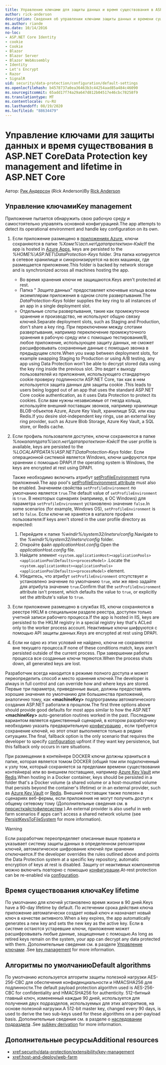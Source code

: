 ```yaml
---
title: Управление ключами для защиты данных и время существования в ASP.NET Core
author: rick-anderson
description: Сведения об управлении ключами защиты данных и времени существования в ASP.NET Core.
ms.author: riande
ms.date: 10/14/2016
no-loc:
- ASP.NET Core Identity
- cookie
- Cookie
- Blazor
- Blazor Server
- Blazor WebAssembly
- Identity
- Let's Encrypt
- Razor
- SignalR
uid: security/data-protection/configuration/default-settings
ms.openlocfilehash: b4578737a0ea36463b3c44254aad85a484c46090
ms.sourcegitcommit: 65add17f74a29a647d812b04517e46cbc78258f9
ms.translationtype: MT
ms.contentlocale: ru-RU
ms.lasthandoff: 08/19/2020
ms.locfileid: "88634479"
---
```

# <a name="data-protection-key-management-and-lifetime-in-aspnet-core"></a><span data-ttu-id="79ae8-103">Управление ключами для защиты данных и время существования в ASP.NET Core</span><span class="sxs-lookup"><span data-stu-id="79ae8-103">Data Protection key management and lifetime in ASP.NET Core</span></span>

<span data-ttu-id="79ae8-104">Автор: [Рик Андерсон](https://twitter.com/RickAndMSFT) (Rick Anderson)</span><span class="sxs-lookup"><span data-stu-id="79ae8-104">By [Rick Anderson](https://twitter.com/RickAndMSFT)</span></span>

## <a name="key-management"></a><span data-ttu-id="79ae8-105">Управление ключами</span><span class="sxs-lookup"><span data-stu-id="79ae8-105">Key management</span></span>

<span data-ttu-id="79ae8-106">Приложение пытается обнаружить свою рабочую среду и самостоятельно управлять основной конфигурацией.</span><span class="sxs-lookup"><span data-stu-id="79ae8-106">The app attempts to detect its operational environment and handle key configuration on its own.</span></span>

1. <span data-ttu-id="79ae8-107">Если приложение размещено в [приложениях Azure](https://azure.microsoft.com/services/app-service/), ключи сохраняются в папке *%Хоме%\асп.нет\датапротектион-Кэйс*</span><span class="sxs-lookup"><span data-stu-id="79ae8-107">If the app is hosted in [Azure Apps](https://azure.microsoft.com/services/app-service/), keys are persisted to the *%HOME%\ASP.NET\DataProtection-Keys* folder.</span></span> <span data-ttu-id="79ae8-108">Эта папка копируется в сетевое хранилище и синхронизируется на всех машинах, где размещается приложение.</span><span class="sxs-lookup"><span data-stu-id="79ae8-108">This folder is backed by network storage and is synchronized across all machines hosting the app.</span></span>
   * <span data-ttu-id="79ae8-109">Во время хранения ключи не защищаются.</span><span class="sxs-lookup"><span data-stu-id="79ae8-109">Keys aren't protected at rest.</span></span>
   * <span data-ttu-id="79ae8-110">Папка " *Защита* данных" предоставляет ключевые кольца всем экземплярам приложения в одном слоте развертывания.</span><span class="sxs-lookup"><span data-stu-id="79ae8-110">The *DataProtection-Keys* folder supplies the key ring to all instances of an app in a single deployment slot.</span></span>
   * <span data-ttu-id="79ae8-111">Отдельные слоты развертывания, такие как промежуточное хранение и производство, не используют общую связку ключей.</span><span class="sxs-lookup"><span data-stu-id="79ae8-111">Separate deployment slots, such as Staging and Production, don't share a key ring.</span></span> <span data-ttu-id="79ae8-112">При переключении между слотами развертывания, например переключение промежуточного хранения в рабочую среду или с помощью тестирования/B, любое приложение, использующее защиту данных, не сможет расшифровывать сохраненные данные с помощью звонка в предыдущем слоте.</span><span class="sxs-lookup"><span data-stu-id="79ae8-112">When you swap between deployment slots, for example swapping Staging to Production or using A/B testing, any app using Data Protection won't be able to decrypt stored data using the key ring inside the previous slot.</span></span> <span data-ttu-id="79ae8-113">Это ведет к выходу пользователей из приложения, использующего стандартную cookie проверку подлинности ASP.NET Core, так как в нем используется защита данных для защиты cookie .</span><span class="sxs-lookup"><span data-stu-id="79ae8-113">This leads to users being logged out of an app that uses the standard ASP.NET Core cookie authentication, as it uses Data Protection to protect its cookies.</span></span> <span data-ttu-id="79ae8-114">Если вам нужны независимые от гнезда кольца, используйте внешний поставщик звонков, например хранилище BLOB-объектов Azure, Azure Key Vault, хранилище SQL или кэш Redis.</span><span class="sxs-lookup"><span data-stu-id="79ae8-114">If you desire slot-independent key rings, use an external key ring provider, such as Azure Blob Storage, Azure Key Vault, a SQL store, or Redis cache.</span></span>

1. <span data-ttu-id="79ae8-115">Если профиль пользователя доступен, ключи сохраняются в папке *%локалаппдата%\асп.нет\датапротектион-Кэйс*</span><span class="sxs-lookup"><span data-stu-id="79ae8-115">If the user profile is available, keys are persisted to the *%LOCALAPPDATA%\ASP.NET\DataProtection-Keys* folder.</span></span> <span data-ttu-id="79ae8-116">Если операционной системой является Windows, ключи шифруются при хранении с помощью DPAPI.</span><span class="sxs-lookup"><span data-stu-id="79ae8-116">If the operating system is Windows, the keys are encrypted at rest using DPAPI.</span></span>

   <span data-ttu-id="79ae8-117">Также необходимо включить атрибут [setProfileEnvironment](/iis/configuration/system.applicationhost/applicationpools/add/processmodel#configuration) пула приложений.</span><span class="sxs-lookup"><span data-stu-id="79ae8-117">The app pool's [setProfileEnvironment attribute](/iis/configuration/system.applicationhost/applicationpools/add/processmodel#configuration) must also be enabled.</span></span> <span data-ttu-id="79ae8-118">Значением свойства `setProfileEnvironment` по умолчанию является `true`.</span><span class="sxs-lookup"><span data-stu-id="79ae8-118">The default value of `setProfileEnvironment` is `true`.</span></span> <span data-ttu-id="79ae8-119">В некоторых сценариях (например, в ОС Windows) для параметра `setProfileEnvironment` установлено значение `false`.</span><span class="sxs-lookup"><span data-stu-id="79ae8-119">In some scenarios (for example, Windows OS), `setProfileEnvironment` is set to `false`.</span></span> <span data-ttu-id="79ae8-120">Если ключи не хранятся в каталоге профиля пользователя:</span><span class="sxs-lookup"><span data-stu-id="79ae8-120">If keys aren't stored in the user profile directory as expected:</span></span>

   1. <span data-ttu-id="79ae8-121">Перейдите к папке *%windir%/system32/inetsrv/config*.</span><span class="sxs-lookup"><span data-stu-id="79ae8-121">Navigate to the *%windir%/system32/inetsrv/config* folder.</span></span>
   1. <span data-ttu-id="79ae8-122">Откройте файл *applicationHost.config*.</span><span class="sxs-lookup"><span data-stu-id="79ae8-122">Open the *applicationHost.config* file.</span></span>
   1. <span data-ttu-id="79ae8-123">Найдите элемент `<system.applicationHost><applicationPools><applicationPoolDefaults><processModel>` .</span><span class="sxs-lookup"><span data-stu-id="79ae8-123">Locate the `<system.applicationHost><applicationPools><applicationPoolDefaults><processModel>` element.</span></span>
   1. <span data-ttu-id="79ae8-124">Убедитесь, что атрибут `setProfileEnvironment` отсутствует и установлено значение по умолчанию `true`, или же явно задайте для атрибута значение `true`.</span><span class="sxs-lookup"><span data-stu-id="79ae8-124">Confirm that the `setProfileEnvironment` attribute isn't present, which defaults the value to `true`, or explicitly set the attribute's value to `true`.</span></span>

1. <span data-ttu-id="79ae8-125">Если приложение размещено в службах IIS, ключи сохраняются в реестре HKLM в специальном разделе реестра, доступен только учетной записи рабочего процесса.</span><span class="sxs-lookup"><span data-stu-id="79ae8-125">If the app is hosted in IIS, keys are persisted to the HKLM registry in a special registry key that's ACLed only to the worker process account.</span></span> <span data-ttu-id="79ae8-126">Неактивные ключи шифруются с помощью API защиты данных.</span><span class="sxs-lookup"><span data-stu-id="79ae8-126">Keys are encrypted at rest using DPAPI.</span></span>

1. <span data-ttu-id="79ae8-127">Если ни одно из этих условий не найдено, ключи не сохраняются вне текущего процесса.</span><span class="sxs-lookup"><span data-stu-id="79ae8-127">If none of these conditions match, keys aren't persisted outside of the current process.</span></span> <span data-ttu-id="79ae8-128">При завершении работы процесса все созданные ключи теряются.</span><span class="sxs-lookup"><span data-stu-id="79ae8-128">When the process shuts down, all generated keys are lost.</span></span>

<span data-ttu-id="79ae8-129">Разработчик всегда находится в режиме полного доступа и может переопределить способ и место хранения ключей.</span><span class="sxs-lookup"><span data-stu-id="79ae8-129">The developer is always in full control and can override how and where keys are stored.</span></span> <span data-ttu-id="79ae8-130">Первые три параметра, приведенные выше, должны предоставлять хорошие значения по умолчанию для большинства приложений, аналогично тому, как **\<machineKey>** подпрограммы автоматического создания ASP.NET работали в прошлом.</span><span class="sxs-lookup"><span data-stu-id="79ae8-130">The first three options above should provide good defaults for most apps similar to how the ASP.NET **\<machineKey>** auto-generation routines worked in the past.</span></span> <span data-ttu-id="79ae8-131">Последним вариантом является единственный сценарий, в котором разработчику необходимо указать предварительную [конфигурацию](xref:security/data-protection/configuration/overview) , если требуется сохранение ключей, но этот откат выполняется только в редких ситуациях.</span><span class="sxs-lookup"><span data-stu-id="79ae8-131">The final, fallback option is the only scenario that requires the developer to specify [configuration](xref:security/data-protection/configuration/overview) upfront if they want key persistence, but this fallback only occurs in rare situations.</span></span>

<span data-ttu-id="79ae8-132">При размещении в контейнере DOCKER ключи должны храниться в папке, которая является томом DOCKER (общий том или подключенный к узлу том, который сохраняется за пределами времени существования контейнера) или во внешнем поставщике, например [Azure Key Vault](https://azure.microsoft.com/services/key-vault/) или [Redis](https://redis.io/).</span><span class="sxs-lookup"><span data-stu-id="79ae8-132">When hosting in a Docker container, keys should be persisted in a folder that's a Docker volume (a shared volume or a host-mounted volume that persists beyond the container's lifetime) or in an external provider, such as [Azure Key Vault](https://azure.microsoft.com/services/key-vault/) or [Redis](https://redis.io/).</span></span> <span data-ttu-id="79ae8-133">Внешний поставщик также полезен в сценариях веб-фермы, если приложения не могут получить доступ к общему сетевому тому (Дополнительные сведения см. в [персисткэйстофилесистем](xref:security/data-protection/configuration/overview#persistkeystofilesystem) ).</span><span class="sxs-lookup"><span data-stu-id="79ae8-133">An external provider is also useful in web farm scenarios if apps can't access a shared network volume (see [PersistKeysToFileSystem](xref:security/data-protection/configuration/overview#persistkeystofilesystem) for more information).</span></span>

> [!WARNING]
> <span data-ttu-id="79ae8-134">Если разработчик переопределяет описанные выше правила и указывает систему защиты данных в определенном репозитории ключей, автоматическое шифрование ключей при хранении отключается.</span><span class="sxs-lookup"><span data-stu-id="79ae8-134">If the developer overrides the rules outlined above and points the Data Protection system at a specific key repository, automatic encryption of keys at rest is disabled.</span></span> <span data-ttu-id="79ae8-135">Защиту от неактивных компонентов можно включить повторно с помощью [конфигурации](xref:security/data-protection/configuration/overview).</span><span class="sxs-lookup"><span data-stu-id="79ae8-135">At-rest protection can be re-enabled via [configuration](xref:security/data-protection/configuration/overview).</span></span>

## <a name="key-lifetime"></a><span data-ttu-id="79ae8-136">Время существования ключа</span><span class="sxs-lookup"><span data-stu-id="79ae8-136">Key lifetime</span></span>

<span data-ttu-id="79ae8-137">По умолчанию для ключей установлено время жизни в 90 дней.</span><span class="sxs-lookup"><span data-stu-id="79ae8-137">Keys have a 90-day lifetime by default.</span></span> <span data-ttu-id="79ae8-138">По истечении срока действия ключа приложение автоматически создает новый ключ и назначает новый ключ в качестве активного.</span><span class="sxs-lookup"><span data-stu-id="79ae8-138">When a key expires, the app automatically generates a new key and sets the new key as the active key.</span></span> <span data-ttu-id="79ae8-139">Если в системе остаются устаревшие ключи, приложение может расшифровывать любые данные, защищенные с помощью.</span><span class="sxs-lookup"><span data-stu-id="79ae8-139">As long as retired keys remain on the system, your app can decrypt any data protected with them.</span></span> <span data-ttu-id="79ae8-140">Дополнительные сведения см. в разделе [Управление ключами](xref:security/data-protection/implementation/key-management#key-expiration-and-rolling) .</span><span class="sxs-lookup"><span data-stu-id="79ae8-140">See [key management](xref:security/data-protection/implementation/key-management#key-expiration-and-rolling) for more information.</span></span>

## <a name="default-algorithms"></a><span data-ttu-id="79ae8-141">Алгоритмы по умолчанию</span><span class="sxs-lookup"><span data-stu-id="79ae8-141">Default algorithms</span></span>

<span data-ttu-id="79ae8-142">По умолчанию используется алгоритм защиты полезной нагрузки AES-256-CBC для обеспечения конфиденциальности и HMACSHA256 для подлинности.</span><span class="sxs-lookup"><span data-stu-id="79ae8-142">The default payload protection algorithm used is AES-256-CBC for confidentiality and HMACSHA256 for authenticity.</span></span> <span data-ttu-id="79ae8-143">512-битный главный ключ, измененный каждые 90 дней, используется для получения двух подразделов, используемых для этих алгоритмов, на основе полезной нагрузки.</span><span class="sxs-lookup"><span data-stu-id="79ae8-143">A 512-bit master key, changed every 90 days, is used to derive the two sub-keys used for these algorithms on a per-payload basis.</span></span> <span data-ttu-id="79ae8-144">Дополнительные сведения см. в разделе о [наследовании подраздела](xref:security/data-protection/implementation/subkeyderivation#additional-authenticated-data-and-subkey-derivation) .</span><span class="sxs-lookup"><span data-stu-id="79ae8-144">See [subkey derivation](xref:security/data-protection/implementation/subkeyderivation#additional-authenticated-data-and-subkey-derivation) for more information.</span></span>

## <a name="additional-resources"></a><span data-ttu-id="79ae8-145">Дополнительные ресурсы</span><span class="sxs-lookup"><span data-stu-id="79ae8-145">Additional resources</span></span>

* <xref:security/data-protection/extensibility/key-management>
* <xref:host-and-deploy/web-farm>
